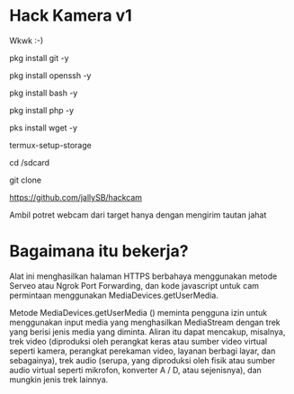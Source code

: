 # Hack Kamera v1

Wkwk :-) 

pkg install git -y 

pkg install openssh -y 

pkg install bash -y
 
pkg install php -y

 pks install wget -y

termux-setup-storage 

 cd /sdcard

 git clone 

https://github.com/jallySB/hackcam


Ambil potret webcam dari target hanya dengan mengirim tautan jahat


# Bagaimana itu bekerja?
<p> Alat ini menghasilkan halaman HTTPS berbahaya menggunakan metode Serveo atau Ngrok Port Forwarding, dan kode javascript untuk cam permintaan menggunakan MediaDevices.getUserMedia. </p>

<p> Metode MediaDevices.getUserMedia () meminta pengguna izin untuk menggunakan input media yang menghasilkan MediaStream dengan trek yang berisi jenis media yang diminta. Aliran itu dapat mencakup, misalnya, trek video (diproduksi oleh perangkat keras atau sumber video virtual seperti kamera, perangkat perekaman video, layanan berbagi layar, dan sebagainya), trek audio (serupa, yang diproduksi oleh fisik atau sumber audio virtual seperti mikrofon, konverter A / D, atau sejenisnya), dan mungkin jenis trek lainnya. </p>
